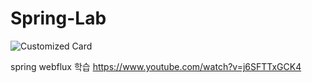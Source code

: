 # Spring-Lab

![Customized Card](https://github-readme-stats.vercel.app/api/pin?username=wyjax&repo=Java-Lab&title_color=fff&icon_color=f9f9f9&text_color=9f9f9f&bg_color=151515)
  
spring webflux 학습 https://www.youtube.com/watch?v=j6SFTTxGCK4
